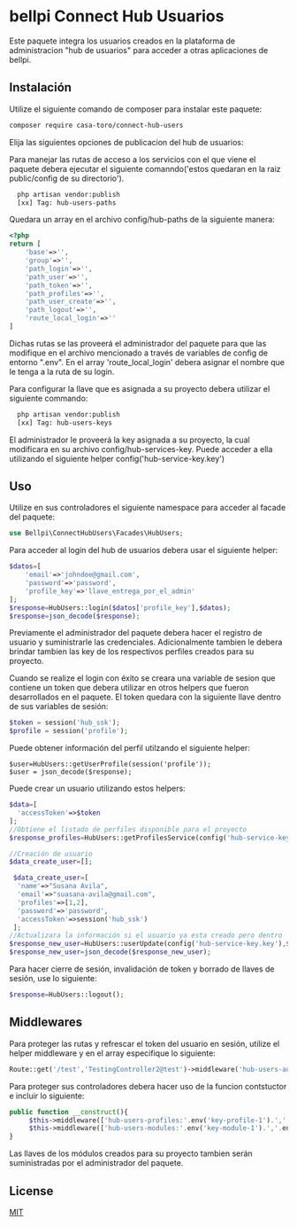 # bellpi Connect Hub Usuarios

Este paquete integra los usuarios creados en la plataforma de administracion "hub de usuarios" para acceder a otras aplicaciones de bellpi.

## Instalación

Utilize el siguiente comando de composer para instalar este paquete:

```bash
composer require casa-toro/connect-hub-users
```
Elija las siguientes opciones de publicacion del hub de usuarios:

Para manejar las rutas de acceso a los servicios con el que viene el paquete debera ejecutar el siguiente comanndo('estos quedaran en la raiz public/config de su directorio').
``` bash
  php artisan vendor:publish
  [xx] Tag: hub-users-paths
```
Quedara un array en el archivo config/hub-paths de la siguiente manera:

```php
<?php
return [
	'base'=>'',
	'group'=>'',
	'path_login'=>'',
	'path_user'=>'',
	'path_token'=>'',
	'path_profiles'=>'',
	'path_user_create'=>'',
	'path_logout'=>'',
	'route_local_login'=>''
]  
```
Dichas rutas se las proveerá el administrador del paquete para que las modifique en el archivo mencionado a través de variables de config de entorno ".env". En el array 'route_local_login' debera asignar el nombre que le tenga a la ruta de su login.

Para configurar la llave que es asignada a su proyecto debera utilizar el siguiente commando:
``` bash
  php artisan vendor:publish
  [xx] Tag: hub-users-keys
```
El administrador le proveerá la key asignada a su proyecto, la cual modificara en su archivo config/hub-services-key. Puede acceder a ella utilizando el siguiente helper config('hub-service-key.key')

## Uso
Utilize en sus controladores el siguiente namespace para acceder al facade del paquete:
```php
use Bellpi\ConnectHubUsers\Facades\HubUsers;
```

Para acceder al login del hub de usuarios debera usar el siguiente helper:
```php
$datos=[
	'email'=>'johndoe@gmail.com',
	'password'=>'password',
	'profile_key'=>'llave_entrega_por_el_admin'
];
$response=HubUsers::login($datos['profile_key'],$datos);
$response=json_decode($response);
```
Previamente el administrador del paquete debera hacer el registro de usuario y suministrarle las credenciales. 
Adicionalmente tambien le debera brindar tambien las key de los respectivos perfiles creados para su proyecto.

Cuando se realize el login con éxito se creara una variable de sesion que contiene un token que debera utilizar en otros helpers que fueron desarrollados en el paquete.
El token quedara con la siguiente llave dentro de sus variables de sesión:
```php
$token = session('hub_ssk');
$profile = session('profile');
```
Puede obtener información del perfil utilzando el siguiente helper:
```		
$user=HubUsers::getUserProfile(session('profile'));
$user = json_decode($response);
```

Puede crear un usuario utilizando estos helpers:
```php
$data=[
  'accessToken'=>$token
];
//Obtiene el listado de perfiles disponible para el proyecto
$response_profiles=HubUsers::getProfilesService(config('hub-service-key.key'),$data);

//Creación de usuario 	
$data_create_user=[];

 $data_create_user=[
  'name'=>"Susana Avila",
  'email'=>"suasana-avila@gmail.com",
  'profiles'=>[1,2],
  'password'=>'password',
  'accessToken'=>session('hub_ssk')
 ];
//Actualizara la información si el usuario ya esta creado pero dentro  de la data debera enviar el id, sin id creara al usuario
$response_new_user=HubUsers::userUpdate(config('hub-service-key.key'),$data_create_user);
$response_new_user=json_decode($response_new_user);
```
Para hacer cierre de sesión, invalidación de token y borrado de llaves de sesión,  use lo siguiente:
```php
$response=HubUsers::logout();
```
## Middlewares
Para proteger las rutas y refrescar el token del usuario en sesión, utilize el helper middleware y en el array especifique lo siguiente:
```php
Route::get('/test','TestingController2@test')->middleware('hub-users-auth');

```
Para proteger sus controladores debera hacer uso de la funcion contstuctor e incluir lo siguiente:
```php
public function __construct(){
     $this->middleware(['hub-users-profiles:'.env('key-profile-1').','.env('key-profile-1')]....);
     $this->middleware(['hub-users-modules:'.env('key-module-1').','.env('key-module-2')])....;
}
```
Las llaves de los módulos creados para su proyecto tambien serán suministradas por el administrador del paquete.

## License
[MIT](LICENSE.md)
